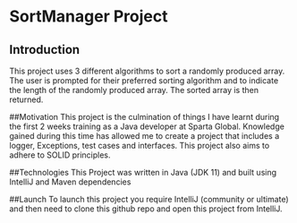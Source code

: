 # SortManager Project
## Introduction
This project uses 3 different algorithms to sort a randomly produced array.
The user is prompted for their preferred sorting algorithm and to indicate the
length of the randomly produced array. The sorted array is then returned. 

##Motivation
This project is the culmination of things I have learnt during the first 2 weeks 
training as a Java developer at Sparta Global. Knowledge gained during this time has allowed me 
to create a project that includes a logger, Exceptions, test cases and interfaces. 
This project also aims to adhere to SOLID principles.

##Technologies
This Project was written in Java (JDK 11) and built using IntelliJ and Maven dependencies 

##Launch
To launch this project you require IntelliJ (community or ultimate) and 
then need to clone this github repo and open this project from IntelliJ.